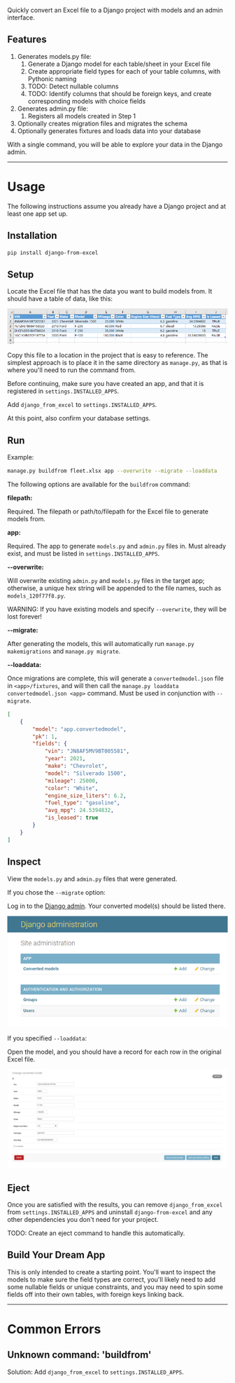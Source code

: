 
Quickly convert an Excel file to a Django project with models and an admin interface.

## Features

1. Generates models.py file:
   1. Generate a Django model for each table/sheet in your Excel file
   2. Create appropriate field types for each of your table columns, with Pythonic naming
   3. TODO: Detect nullable columns
   4. TODO: Identify columns that should be foreign keys, and create corresponding models with choice fields
2. Generates admin.py file:
   1. Registers all models created in Step 1
3. Optionally creates migration files and migrates the schema
4. Optionally generates fixtures and loads data into your database

With a single command, you will be able to explore your data in the Django admin.

---

# Usage

The following instructions assume you already have a Django project and at least one app set up.

## Installation

``` sh
pip install django-from-excel
```

## Setup

Locate the Excel file that has the data you want to build models from. It should have a table of data, like this:

![Example Excel file](static/img/fleet.xlsx.png)

Copy this file to a location in the project that is easy to reference. The simplest approach is to place it in the same directory as `manage.py`, as that is where you'll need to run the command from.

Before continuing, make sure you have created an app, and that it is registered in `settings.INSTALLED_APPS`.

Add `django_from_excel` to `settings.INSTALLED_APPS`.

At this point, also confirm your database settings.

## Run

Example:

``` sh
manage.py buildfrom fleet.xlsx app --overwrite --migrate --loaddata
  ```

The following options are available for the `buildfrom` command:

**filepath:**

Required. The filepath or path/to/filepath for the Excel file to generate models from.

**app:**

Required. The app to generate `models.py` and `admin.py` files in. Must already exist, and must be listed in `settings.INSTALLED_APPS`.

**--overwrite:**

Will overwrite existing `admin.py` and `models.py` files in the target app; otherwise, a unique hex string will be appended to the file names, such as `models_120f77f8.py`.

WARNING: If you have existing models and specify `--overwrite`, they will be lost forever!

**--migrate:**

After generating the models, this will automatically run `manage.py makemigrations` and `manage.py migrate`.

**--loaddata:**

Once migrations are complete, this will generate a `convertedmodel.json` file in `<app>/fixtures`, and will then call the `manage.py loaddata convertedmodel.json <app>` command.
Must be used in conjunction with `--migrate`.

``` json
[
    {
        "model": "app.convertedmodel",
        "pk": 1,
        "fields": {
            "vin": "JN8AF5MV9BT005581",
            "year": 2021,
            "make": "Chevrolet",
            "model": "Silverado 1500",
            "mileage": 25000,
            "color": "White",
            "engine_size_liters": 6.2,
            "fuel_type": "gasoline",
            "avg_mpg": 24.5394832,
            "is_leased": true
        }
    }
]
```

## Inspect

View the `models.py` and `admin.py` files that were generated.

If you chose the `--migrate` option:

Log in to the [Django admin](http://localhost:8000/admin/). Your converted model(s) should be listed there.

![Converted models in Django admin](static/img/django-admin.png)

If you specified `--loaddata`:

Open the model, and you should have a record for each row in the original Excel file.

![Example record in converted model](static/img/converted-model.png)

## Eject

Once you are satisfied with the results, you can remove `django_from_excel` from `settings.INSTALLED_APPS` and uninstall `django-from-excel` and any other dependencies you don't need for your project.

TODO: Create an eject command to handle this automatically.

## Build Your Dream App

This is only intended to create a starting point. You'll want to inspect the models to make sure the field types are correct, you'll likely need to add some nullable fields or unique constraints, and you may need to spin some fields off into their own tables, with foreign keys linking back.

---

# Common Errors

## Unknown command: 'buildfrom'

Solution: Add `django_from_excel` to `settings.INSTALLED_APPS`.

